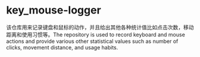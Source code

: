 # key_mouse-logger
该仓库用来记录键盘和鼠标的动作，并且给出其他各种统计值比如点击次数，移动距离和使用习惯等。The repository is used to record keyboard and mouse actions and provide various other statistical values ​​such as number of clicks, movement distance, and usage habits.
